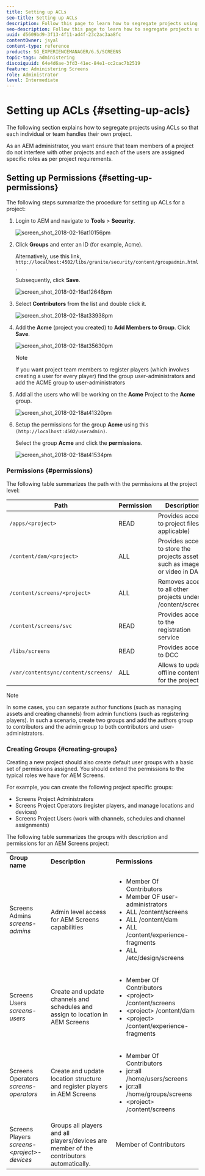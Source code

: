 ```yaml
---
title: Setting up ACLs
seo-title: Setting up ACLs
description: Follow this page to learn how to segregate projects using ACLs so that each individual or team handles their own project.
seo-description: Follow this page to learn how to segregate projects using ACLs so that each individual or team handles their own project.
uuid: d5609bd9-3f13-4f11-ad4f-23c2ac3aa8fc
contentOwner: jsyal
content-type: reference
products: SG_EXPERIENCEMANAGER/6.5/SCREENS
topic-tags: administering
discoiquuid: 64e4d6ae-3fd3-41ec-84e1-cc2cac7b2519
feature: Administering Screens
role: Administrator
level: Intermediate
---
```


# Setting up ACLs {#setting-up-acls}

The following section explains how to segregate projects using ACLs so that each individual or team handles their own project.

As an AEM administrator, you want ensure that team members of a project do not interfere with other projects and each of the users are assigned specific roles as per project requirements.

## Setting up Permissions {#setting-up-permissions}

The following steps summarize the procedure for setting up ACLs for a project:

1. Login to AEM and navigate to **Tools** > **Security**.

   ![screen_shot_2018-02-16at10156pm](assets/screen_shot_2018-02-16at10156pm.png)

1. Click **Groups** and enter an ID (for example, Acme).

   Alternatively, use this link, `http://localhost:4502/libs/granite/security/content/groupadmin.html`.

   Subsequently, click **Save**.

   ![screen_shot_2018-02-16at12648pm](assets/screen_shot_2018-02-16at12648pm.png)

1. Select **Contributors** from the list and double click it.

   ![screen_shot_2018-02-18at33938pm](assets/screen_shot_2018-02-18at33938pm.png)

1. Add the **Acme** (project you created) to **Add Members to Group**. Click **Save**.

   ![screen_shot_2018-02-18at35630pm](assets/screen_shot_2018-02-18at35630pm.png)

   >[!NOTE]
   >
   >If you want project team members to register players (which involves creating a user for every player) find the group user-administrators and add the ACME group to user-administrators

1. Add all the users who will be working on the **Acme** Project to the **Acme** group.

   ![screen_shot_2018-02-18at41320pm](assets/screen_shot_2018-02-18at41320pm.png)

1. Setup the permissions for the group **Acme** using this `(http://localhost:4502/useradmin)`.

   Select the group **Acme** and click the **permissions**.

   ![screen_shot_2018-02-18at41534pm](assets/screen_shot_2018-02-18at41534pm.png)

### Permissions {#permissions}

The following table summarizes the path with the permissions at the project level:

| **Path** |**Permission** |**Description** |
|---|---|---|
| `/apps/<project>` |READ |Provides access to project files (if applicable) |
| `/content/dam/<project>` |ALL |Provides access to store the projects assets such as images or video in DAM |
| `/content/screens/<project>` |ALL |Removes access to all other projects under /content/screens |
| `/content/screens/svc` |READ |Provides access to the registration service |
| `/libs/screens` |READ |Provides access to DCC |
| `/var/contentsync/content/screens/` |ALL |Allows to update offline content for the project |

>[!NOTE]
>
>In some cases, you can separate author functions (such as managing assets and creating channels) from admin functions (such as registering players). In such a scenario, create two groups and add the authors group to contributors and the admin group to both contributors and user-administrators.

### Creating Groups {#creating-groups}

Creating a new project should also create default user groups with a basic set of permissions assigned. You should extend the permissions to the typical roles we have for AEM Screens.

For example, you can create the following project specific groups:

* Screens Project Administrators
* Screens Project Operators (register players, and manage locations and devices)
* Screens Project Users (work with channels, schedules and channel assignments)

The following table summarizes the groups with description and permissions for an AEM Screens project:

<table>
 <tbody>
  <tr>
   <td><strong>Group name</strong></td>
   <td><strong>Description</strong></td>
   <td><strong>Permissions</strong></td>
  </tr>
  <tr>
   <td>Screens Admins<br /> <em>screens-admins</em></td>
   <td>Admin level access for AEM Screens capabilities</td>
   <td>
    <ul>
     <li>Member Of Contributors</li>
     <li>Member OF user-administrators</li>
     <li>ALL /content/screens</li>
     <li>ALL /content/dam</li>
     <li>ALL /content/experience-fragments</li>
     <li>ALL /etc/design/screens</li>
    </ul> </td>
  </tr>
  <tr>
   <td>Screens Users<br /> <em>screens-users</em></td>
   <td>Create and update channels and schedules and assign to location in AEM Screens</td>
   <td>
    <ul>
     <li>Member Of Contributors</li>
     <li>&lt;project&gt; /content/screens</li>
     <li>&lt;project&gt; /content/dam</li>
     <li>&lt;project&gt; /content/experience-fragments</li>
    </ul> </td>
  </tr>
  <tr>
   <td>Screens Operators<br /> <em>screens-operators</em></td>
   <td>Create and update location structure and register players in AEM Screens</td>
   <td>
    <ul>
     <li>Member Of Contributors</li>
     <li>jcr:all /home/users/screens</li>
     <li>jcr:all /home/groups/screens</li>
     <li>&lt;project&gt; /content/screens</li>
    </ul> </td>
  </tr>
  <tr>
   <td>Screens Players<br /> <em>screens-&lt;project&gt;-devices</em></td>
   <td>Groups all players and all players/devices are member of the contributors automatically.</td>
   <td><p> Member of Contributors</p> </td>
  </tr>
 </tbody>
</table>

